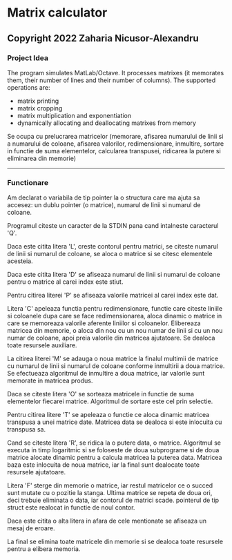 # Matrix calculator

## Copyright 2022 Zaharia Nicusor-Alexandru

### Project Idea

The program simulates MatLab/Octave.
It processes matrixes (it memorates them, their number of lines and their number of columns).
The supported operations are:
- matrix printing
- matrix cropping
- matrix multiplication and exponentiation
- dynamically allocating and deallocating matrixes from memory

Se ocupa cu prelucrarea matricelor (memorare, afisarea numarului de linii si a
numarului de coloane, afisarea valorilor, redimensionare, inmultire, sortare in
functie de suma elementelor, calcularea transpusei, ridicarea la putere si
eliminarea din memorie)

-----------------------------------------------------------------------------

### Functionare


Am declarat o variabila de tip pointer la o structura care ma ajuta sa accesez:
un dublu pointer (o matrice), numarul de linii si numarul de coloane.

Programul citeste un caracter de la STDIN pana cand intalneste caracterul 'Q'.

Daca este citita litera 'L', creste contorul pentru matrici, se citeste numarul
de linii si numarul de coloane, se aloca o matrice si se citesc elementele
acesteia.

Daca este citita litera 'D' se afiseaza numarul de linii si numarul de coloane
pentru o matrice al carei index este stiut.

Pentru citirea literei 'P' se afiseaza valorile matricei al carei index este
dat.

Litera 'C' apeleaza functia pentru redimensionare, functie care citeste liniile
si coloanele dupa care se face redimensionarea, aloca dinamic o matrice in care
se memoreaza valorile aferente liniilor si coloanelor. Elibereaza matricea din
memorie, o aloca din nou cu un nou numar de linii si cu un nou numar de
coloane, apoi preia valorile din matricea ajutatoare. Se dealoca toate
resursele auxiliare.

La citirea literei 'M' se adauga o noua matrice la finalul multimii de matrice
cu numarul de linii si numarul de coloane conforme inmultirii a doua matrice.
Se efectueaza algoritmul de inmultire a doua matrice, iar valorile sunt
memorate in matricea produs.

Daca se citeste litera 'O' se sorteaza matricele in functie de suma elementelor
fiecarei matrice. Algoritmul de sortare este cel prin selectie.

Pentru citirea litere 'T' se apeleaza o functie ce aloca dinamic matricea
transpusa a unei matrice date. Matricea data se dealoca si este inlocuita cu
transpusa sa.

Cand se citeste litera 'R', se ridica la o putere data, o matrice. Algoritmul se
executa in timp logaritmic si se foloseste de doua subprograme si de doua
matrice alocate dinamic pentru a calcula matricea la puterea data. Matricea
baza este inlocuita de noua matrice, iar la final sunt dealocate toate
resursele ajutatoare.

Litera 'F' sterge din memorie o matrice, iar restul matricelor ce o succed sunt
mutate cu o pozitie la stanga. Ultima matrice se repeta de doua ori, deci
trebuie eliminata o data, iar contorul de matrici scade. pointerul de tip
struct este realocat in functie de noul contor.

Daca este citita o alta litera in afara de cele mentionate se afiseaza un mesaj
de eroare. 

La final se elimina toate matricele din memorie si se dealoca toate resursele
pentru a elibera memoria.

